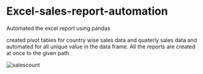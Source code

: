 # Excel-sales-report-automation
Automated the excel report using pandas

created pivot tables for country wise sales data and quaterly sales data and automated for all unique value in the data frame.
All the reports are created at once to the given path

![salescount](https://user-images.githubusercontent.com/91527488/163042210-4a064288-f3d5-4e49-a5da-798032288f8c.PNG)

